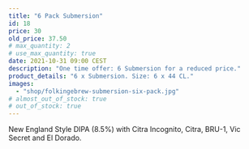 ```yaml
---
title: "6 Pack Submersion"
id: 18
price: 30
old_price: 37.50
# max_quantity: 2
# use_max_quantity: true
date: 2021-10-31 09:00 CEST
description: "One time offer: 6 Submersion for a reduced price."
product_details: "6 x Submersion. Size: 6 x 44 CL."
images:
  - "shop/folkingebrew-submersion-six-pack.jpg"
# almost_out_of_stock: true
# out_of_stock: true
---
```


New England Style DIPA (8.5%) with Citra Incognito, Citra, BRU-1, Vic Secret and El Dorado.
